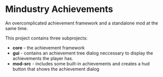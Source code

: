 # Mindustry Achievements
An overcomplicated achievement framework and a standalone mod at the same time.

This project contains three subprojects: 
- **core** - the achievement framework
- **gui** - contains an achievement tree dialog neccessary to display the achievements the player has.
- **mod-src** - includes some built-in achievements and creates a hud button that shows the achievement dialog
